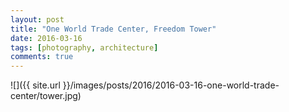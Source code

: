 ```yaml
---
layout: post
title: "One World Trade Center, Freedom Tower"
date: 2016-03-16
tags: [photography, architecture]
comments: true
---
```

![]({{ site.url }}/images/posts/2016/2016-03-16-one-world-trade-center/tower.jpg)

